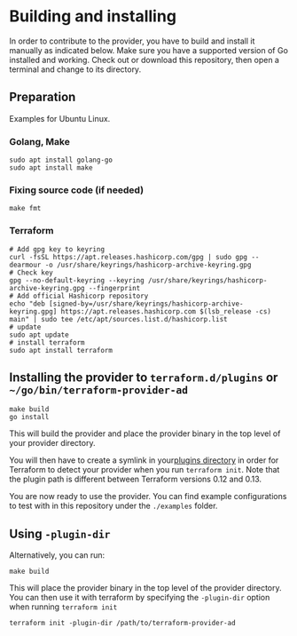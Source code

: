 # Building and installing

In order to contribute to the provider, you have to build and install it manually as indicated below. Make sure you have a supported version of Go installed and working. Check out or download this repository, then open a terminal and change to its directory.

## Preparation

Examples for Ubuntu Linux.

### Golang, Make

```shell
sudo apt install golang-go
sudo apt install make
```

### Fixing source code (if needed)

```shell
make fmt
```

### Terraform

```shell
# Add gpg key to keyring
curl -fsSL https://apt.releases.hashicorp.com/gpg | sudo gpg --dearmour -o /usr/share/keyrings/hashicorp-archive-keyring.gpg
# Check key
gpg --no-default-keyring --keyring /usr/share/keyrings/hashicorp-archive-keyring.gpg --fingerprint
# Add official Hashicorp repository
echo "deb [signed-by=/usr/share/keyrings/hashicorp-archive-keyring.gpg] https://apt.releases.hashicorp.com $(lsb_release -cs) main" | sudo tee /etc/apt/sources.list.d/hashicorp.list
# update
sudo apt update
# install terraform
sudo apt install terraform
```

## Installing the provider to `terraform.d/plugins` or `~/go/bin/terraform-provider-ad`

```shell
make build
go install
```

This will build the provider and place the provider binary in the top level of your provider directory.

You will then have to create a symlink in your[plugins directory](https://www.terraform.io/docs/extend/how-terraform-works.html#plugin-locations) in order for Terraform to detect your provider when you run `terraform init`. Note that the plugin path is different between Terraform versions 0.12 and 0.13.

You are now ready to use the provider. You can find example configurations to test with in this repository under the `./examples` folder.

## Using `-plugin-dir`

Alternatively, you can run:

```shell
make build
```

This will place the provider binary in the top level of the provider directory. You can then use it with terraform by specifying the `-plugin-dir` option when running `terraform init`

```shell
terraform init -plugin-dir /path/to/terraform-provider-ad
```
